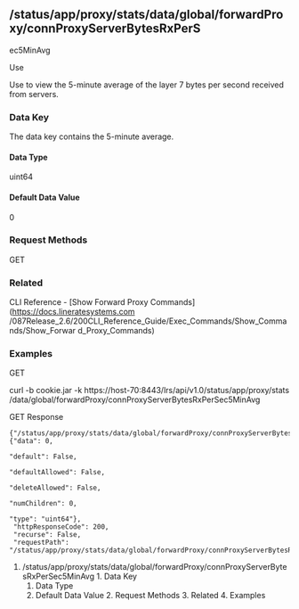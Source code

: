 ## /status/app/proxy/stats/data/global/forwardProxy/connProxyServerBytesRxPerS
ec5MinAvg

Use

Use to view the 5-minute average of the layer 7 bytes per second received from
servers.

### Data Key

The data key contains the 5-minute average.

#### Data Type

uint64

#### Default Data Value

0

### Request Methods

GET

### Related

CLI Reference - [Show Forward Proxy Commands](https://docs.lineratesystems.com
/087Release_2.6/200CLI_Reference_Guide/Exec_Commands/Show_Commands/Show_Forwar
d_Proxy_Commands)

### Examples

GET

curl -b cookie.jar -k https://host-70:8443/lrs/api/v1.0/status/app/proxy/stats
/data/global/forwardProxy/connProxyServerBytesRxPerSec5MinAvg

GET Response

    
    
    {"/status/app/proxy/stats/data/global/forwardProxy/connProxyServerBytesRxPerSec5MinAvg": {"data": 0,
                                                                                               "default": False,
                                                                                               "defaultAllowed": False,
                                                                                               "deleteAllowed": False,
                                                                                               "numChildren": 0,
                                                                                               "type": "uint64"},
     "httpResponseCode": 200,
     "recurse": False,
     "requestPath": "/status/app/proxy/stats/data/global/forwardProxy/connProxyServerBytesRxPerSec5MinAvg"}
    

  1. /status/app/proxy/stats/data/global/forwardProxy/connProxyServerBytesRxPerSec5MinAvg
    1. Data Key
      1. Data Type
      2. Default Data Value
    2. Request Methods
    3. Related
    4. Examples

